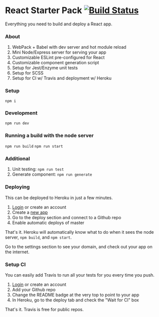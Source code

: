 # React Starter Pack [![Build Status](https://travis-ci.com/bpb27/react-starter-kit.svg?branch=master)](https://travis-ci.com/bpb27/react-starter-kit)
Everything you need to build and deploy a React app.

### About
1. WebPack + Babel with dev server and hot module reload
2. Mini Node/Express server for serving your app
3. Customizable ESLint pre-configured for React
4. Customizable component generation script
5. Setup for Jest/Enzyme unit tests
6. Setup for SCSS
7. Setup for CI w/ Travis and deployment w/ Heroku

### Setup
`npm i`

### Development
`npm run dev`

### Running a build with the node server
`npm run build`
`npm run start`

### Additional
1. Unit testing: `npm run test`
2. Generate component: `npm run generate`

### Deploying
This can be deployed to Heroku in just a few minutes.

1. [Login](https://id.heroku.com/login) or create an account
2. Create a [new app](https://dashboard.heroku.com/apps)
3. Go to the deploy section and connect to a Github repo
4. Enable automatic deploys of master

That's it. Heroku will automatically know what to do when it sees the node server, `npm build`, and `npm start`.

Go to the settings section to see your domain, and check out your app on the internet.

### Setup CI
You can easily add Travis to run all your tests for you every time you push.

1. [Login](https://travis-ci.com/) or create an account
2. Add your Github repo
3. Change the README badge at the very top to point to your app
4. In Heroku, go to the deploy tab and check the "Wait for CI" box

That's it. Travis is free for public repos.
